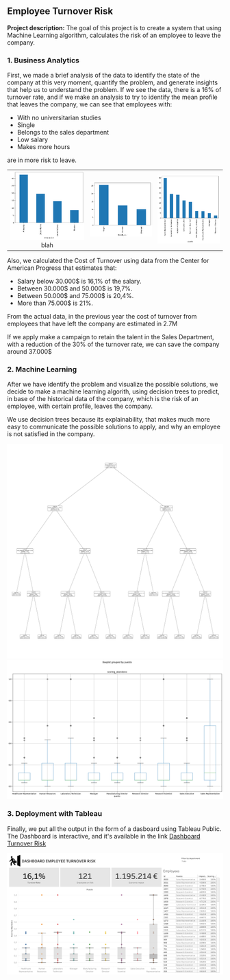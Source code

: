 ## Employee Turnover Risk

**Project description:** The goal of this project is to create a system that using Machine Learning algorithm, calculates the risk of an employee to leave the company.

### 1. Business Analytics

First, we made a brief analysis of the data to identify the state of the company at this very moment, quantify the problem, and generate insights that help us to understand the problem.
If we see the data, there is a 16% of turnover rate, and if we make an analysis to try to identify the mean profile that leaves the company, we can see that employees with:

- With no universitarian studies
- Single
- Belongs to the sales department
- Low salary
- Makes more hours

are in more risk to leave.

| | | |
|:-------------------------:|:-------------------------:|:-------------------------:|
|<img width="1604" src="images/employee_turnover_risk/ba_1.png?raw=true">  blah |  <img width="1604" src="images/employee_turnover_risk/ba_2.png?raw=true">|<img width="1604" src="images/employee_turnover_risk/ba_3.png?raw=true">|


Also, we calculated the Cost of Turnover using data from the Center for American Progress that estimates that:
- Salary below 30.000$ is 16,1% of the salary.
- Between 30.000$ and 50.000$ is 19,7%.
- Between 50.000$ and 75.000$ is 20,4%.
- More than 75.000$ is 21%.

From the actual data, in the previous year the cost of turnover from employees that have left the company are estimated in 2.7M

If we apply make a campaign to retain the talent in the Sales Department, with a reduction of the 30% of the turnover rate, we can save the company around 37.000$


### 2. Machine Learning

After we have identify the problem and visualize the possible solutions, we decide to make a machine learning algorith, using decision trees to predict, in base of the historical data of the company, which is the risk of an employee, with certain profile, leaves the company.

We use decision trees because its explainability, that makes much more easy to communicate the possible solutions to apply, and why an employee is not satisfied in the company.

<img src="images/employee_turnover_risk/ml.png?raw=true"/>
<img src="images/employee_turnover_risk/ml_2.png?raw=true"/>


### 3. Deployment with Tableau

Finally, we put all the output in the form of a dasboard using Tableau Public.
The Dashboard is interactive, and it's available in the link [Dashboard Turnover Risk](https://public.tableau.com/views/DashboardRiesgoFuga/Dashboard1?:language=es-ES&publish=yes&:sid=&:display_count=n&:origin=viz_share_link)

<img src="images/employee_turnover_risk/Dashboard.png?raw=true"/>
